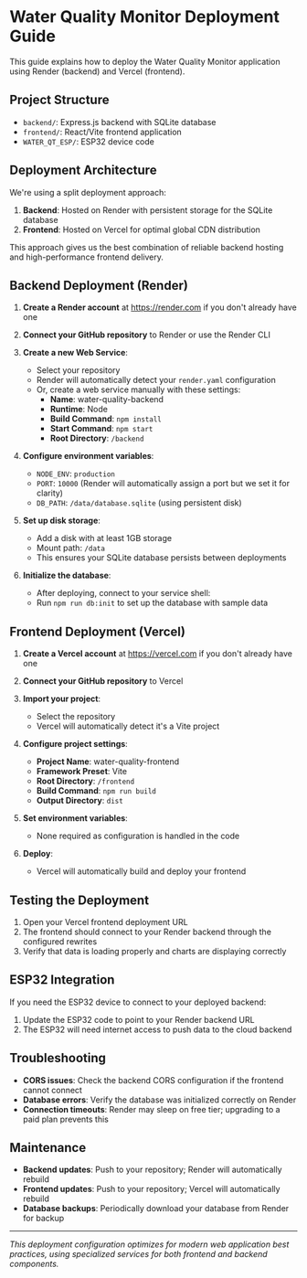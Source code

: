 # Water Quality Monitor Deployment Guide

This guide explains how to deploy the Water Quality Monitor application using Render (backend) and Vercel (frontend).

## Project Structure

- `backend/`: Express.js backend with SQLite database
- `frontend/`: React/Vite frontend application
- `WATER_QT_ESP/`: ESP32 device code

## Deployment Architecture

We're using a split deployment approach:

1. **Backend**: Hosted on Render with persistent storage for the SQLite database
2. **Frontend**: Hosted on Vercel for optimal global CDN distribution

This approach gives us the best combination of reliable backend hosting and high-performance frontend delivery.

## Backend Deployment (Render)

1. **Create a Render account** at https://render.com if you don't already have one

2. **Connect your GitHub repository** to Render or use the Render CLI

3. **Create a new Web Service**:
   - Select your repository
   - Render will automatically detect your `render.yaml` configuration
   - Or, create a web service manually with these settings:
     - **Name**: water-quality-backend
     - **Runtime**: Node
     - **Build Command**: `npm install`
     - **Start Command**: `npm start`
     - **Root Directory**: `/backend`
4. **Configure environment variables**:

   - `NODE_ENV`: `production`
   - `PORT`: `10000` (Render will automatically assign a port but we set it for clarity)
   - `DB_PATH`: `/data/database.sqlite` (using persistent disk)

5. **Set up disk storage**:

   - Add a disk with at least 1GB storage
   - Mount path: `/data`
   - This ensures your SQLite database persists between deployments

6. **Initialize the database**:
   - After deploying, connect to your service shell:
   - Run `npm run db:init` to set up the database with sample data

## Frontend Deployment (Vercel)

1. **Create a Vercel account** at https://vercel.com if you don't already have one

2. **Connect your GitHub repository** to Vercel

3. **Import your project**:

   - Select the repository
   - Vercel will automatically detect it's a Vite project

4. **Configure project settings**:

   - **Project Name**: water-quality-frontend
   - **Framework Preset**: Vite
   - **Root Directory**: `/frontend`
   - **Build Command**: `npm run build`
   - **Output Directory**: `dist`

5. **Set environment variables**:

   - None required as configuration is handled in the code

6. **Deploy**:
   - Vercel will automatically build and deploy your frontend

## Testing the Deployment

1. Open your Vercel frontend deployment URL
2. The frontend should connect to your Render backend through the configured rewrites
3. Verify that data is loading properly and charts are displaying correctly

## ESP32 Integration

If you need the ESP32 device to connect to your deployed backend:

1. Update the ESP32 code to point to your Render backend URL
2. The ESP32 will need internet access to push data to the cloud backend

## Troubleshooting

- **CORS issues**: Check the backend CORS configuration if the frontend cannot connect
- **Database errors**: Verify the database was initialized correctly on Render
- **Connection timeouts**: Render may sleep on free tier; upgrading to a paid plan prevents this

## Maintenance

- **Backend updates**: Push to your repository; Render will automatically rebuild
- **Frontend updates**: Push to your repository; Vercel will automatically rebuild
- **Database backups**: Periodically download your database from Render for backup

---

_This deployment configuration optimizes for modern web application best practices, using specialized services for both frontend and backend components._
